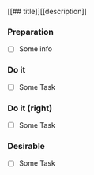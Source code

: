 [[## title]][[description]]
### Preparation

- [ ] Some info

### Do it

- [ ] Some Task

### Do it (right)

- [ ] Some Task

### Desirable

- [ ] Some Task
